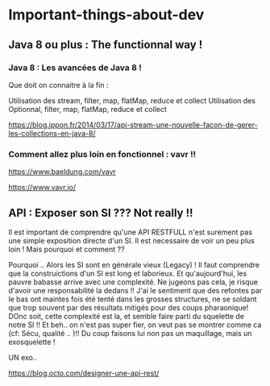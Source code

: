 # Important-things-about-dev





## Java 8 ou plus : The functionnal way !

### Java 8 : Les avancées de Java 8 !

Que doit on connaitre à la fin :

Utilisation des stream, filter, map, flatMap, reduce et collect
Utilisation des Optionnal, filter, map, flatMap, reduce et collect

https://blog.ippon.fr/2014/03/17/api-stream-une-nouvelle-facon-de-gerer-les-collections-en-java-8/

### Comment allez plus loin en fonctionnel : vavr !!

https://www.baeldung.com/vavr

https://www.vavr.io/


## API : Exposer son SI ??? Not really !!


Il est important de comprendre qu'une API RESTFULL n'est surement pas une simple exposition directe d'un SI. Il est necessaire de voir un peu plus loin ! Mais pourquoi et comment ?? 

Pourquoi ..
Alors les SI sont en générale vieux (Legacy) ! Il faut comprendre que la construictions d'un SI est long et laborieux. Et qu'aujourd'hui, les pauvre babasse arrive avec une complexité. Ne jugeons pas cela, je risque d'avoir une responsabilité la dedans !! J'ai le sentiment que des refontes par le bas ont maintes fois été tenté dans les grosses structures, ne se soldant que trop souvent par des résultats mitigés pour des coups pharaonique! DOnc soit, cette complexité est la, et semble faire parti du squelette de notre SI !! Et beh.. on n'est pas super fier, on veut pas se montrer comme ca (cf: Sécu, qualité .. )!! Du coup faisons lui non pas un maquillage, mais un exosquelette !

UN exo.. 


https://blog.octo.com/designer-une-api-rest/



